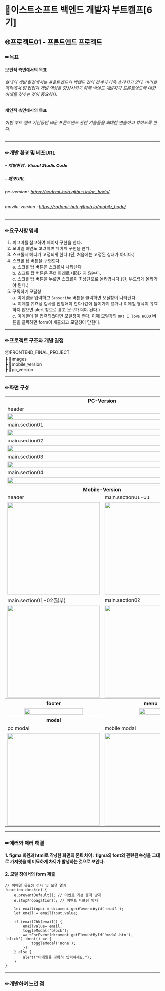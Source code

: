 # 🤗이스트소프트 백엔드 개발자 부트캠프[6기]
## 🌐프로젝트01 - 프론트엔드 프로젝트

### ✏목표
#### 보편적 측면에서의 목표
###### 현대의 개발 환경에서는 프론트엔드와 백엔드 간의 경계가 더욱 흐려지고 있다. 이러한 맥락에서 팀 협업과 개발 역량을 향상시키기 위해 백엔드 개발자가 프론트엔드에 대한 이해를 갖추는 것이 중요하다.

#### 개인적 측면에서의 목표
###### 이번 부트 캠프 기간동안 배운 프론트엔드 관련 기술들을 최대한 연습하고 익히도록 한다.

-------------------------------------------
### ✏개발 환경 및 베포URL
##### - 개발환경 : Visual Studio Code
##### - 배포URL
###### pc-version : <https://sodami-hub.github.io/pc_hodu/>
###### movile-version : <https://sodami-hub.github.io/mobile_hodu/>
-------------------------------------------
### ✏요구사항 명세
1. 피그마를 참고하여 페이지 구현을 한다.
2. 모바일 화면도 고려하여 페이지 구현을 한다.
3. 스크롤시 헤더가 고정되게 한다.(단, 처음에는 고정된 상태가 아니다.)
4. 스크롤 탑 버튼을 구현한다.<br>
  a. 스크롤 탑 버튼은 스크롤시 나타난다.<br>
  b. 스크롤 탑 버튼은 푸터 아래로 내려가지 않는다.<br>
  c. 스크롤 탑 버튼을 누르면 스크롤이 최상단으로 올라갑니다.(단, 부드럽게 올라가야 된다.)<br>
5. 구독하기 모달창<br>
  a. 이메일을 입력하고 ```Subscribe``` 버튼을 클릭하면 모달창이 나타난다.<br>
  b. 이메일 유효성 검사를 진행해야 한다.(값이 들어가지 않거나 이메일 형식이 유효하지 않으면 alert 창으로 경고 문구가 떠야 된다.)<br>
  c. 이메일이 잘 입력되었다면 모달창이 뜬다. 이때 모달창의 ```OK! I love HODU``` 버튼을 클릭하면 form이 제출되고 모달창이 닫힌다.

-------------------------------------------
### ✏프로젝트 구조와 개발 일정
📦FRONTEND_FINAL_PROJECT  
 ┣ 📂images  
 ┣ 📂mobile_version<br> 
 ┣ 📂pc_version
 

-------------------------------------------
### ✏화면 구성
<table>
    <tbody>
        <tr>
          <th colspan="2">PC-Version</th>
        <tr>
        <tr>
            <td colspan="2">header</td>
        </tr>
        <tr>
            <td colspan="2">
		<img src="pc-header.gif" width="100%">
            </td>
        </tr>
        <tr>
            <td colspan="2">main.section01</td>
        </tr>
        <tr>
            <td colspan="2">
                <img src="pc-main_section01.gif" width="100%">
            </td>
        </tr>
        <tr>
            <td colspan="2">main.section02</td>
        </tr>
        <tr>
            <td colspan="2">
                <img src="pc-main_section02.gif" width="100%">
            </td>
        </tr>
         <tr>
            <td colspan="2">main.section03</td>
        </tr>
        <tr>
            <td colspan="2">
                <img src="pc-main_section03.gif" width="100%">
            </td>
        </tr>
         <tr>
            <td colspan="2">main.section04</td>
        </tr>
        <tr>
            <td colspan="2">
                <img src="pc-main_section04.gif" width="100%">
            </td>
        </tr>
        <tr>
            <th colspan="2">Mobile-Version</th>
        </tr>
        <tr>
            <td>header</td>
            <td>main.section01-01</td>
        </tr>
        <tr align="center" vlign="middle">
            <td width="50%">
                <img src="mobile-header.gif" width="300">
            </td>
            <td width="50%">
                <img src="mobile-main_section01_01.gif" width="300">
            </td>
        </tr>
        <tr>
            <td>main.section01-02(일부)</td>
            <td>main.section02</td>
        </tr>
        <tr align="center" vlign="middle">
            <td>
                <img src="mobile-main_section01_02.gif" width="300">
            </td>
            <td>
                <img src="mobile-main_section02_03.gif" width="300">
            </td>
        </tr>
        <tr>
            <th>footer</th>
            <th>menu</th>
        <tr>
            <td align="center">
                <img src="mobile-footer.gif" width="80%">
            </td>
            <td align="center">
                <img src="mobile-menu.gif" width="50%">
            </td>
        </tr>
        <tr>
            <th colsapn="2">modal</th>
        </tr>
        <tr>
            <td>pc modal</td>
            <td>mobile modal</td>
        </tr>
        <tr align="center" vlign="middle">
            <td>
                <img src="pc-modal.gif" width="300">
            </td>
            <td>
                <img src="mobile-modal.gif" width="300">
            </td>
        </tr>
    </tbody>
</table>

-------------------------------------------
### ✏에러와 에러 해결
#### 1. figma 화면과 html로 작성한 화면의 폰트 차이 : figma의 font와 관련된 속성을 그대로 가져왓을 때 미묘하게 차이가 발생하는 것으로 보인다.
#### 2. 모달 창에서의 form 제출
``` 
// 이메일 유효성 검사 및 모달 열기
function check(e) {
    e.preventDefault(); // 이벤트 기본 동작 방지
    e.stopPropagation(); // 이벤트 버블링 방지

    let emailInput = document.getElementById('email');
    let email = emailInput.value;

    if (emailChk(email)) {  
        emailvalue= email;  
        toggleModal('block');
        waitForEvent(document.getElementById('modal-btn'), 'click').then(() => {
            toggleModal('none');
        });
    } else {
        alert("이메일을 정확히 입력하세요.");
    }
}
```

-------------------------------------------
### ✏개발하며 느낀 점
